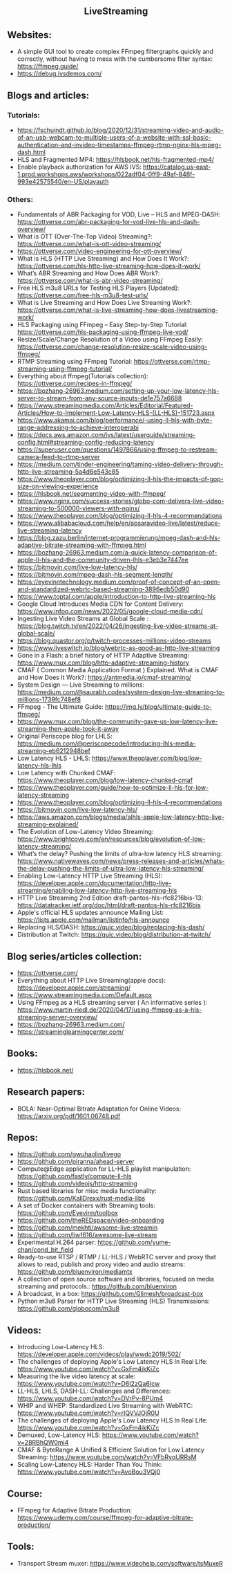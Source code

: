 <h2 align="center">LiveStreaming</h2>

## Websites:

- A simple GUI tool to create complex FFmpeg filtergraphs quickly and correctly, without having to mess with the cumbersome filter syntax: https://ffmpeg.guide/
- https://debug.ivsdemos.com/

## Blogs and articles:

### Tutorials:

- https://fschuindt.github.io/blog/2020/12/31/streaming-video-and-audio-of-an-usb-webcam-to-multiple-users-of-a-website-with-ssl-basic-authentication-and-invideo-timestamps-ffmpeg-rtmp-nginx-hls-mpeg-dash.html
- HLS and Fragmented MP4: https://hlsbook.net/hls-fragmented-mp4/
- Enable playback authorization for AWS IVS: https://catalog.us-east-1.prod.workshops.aws/workshops/022adf04-0ff9-49af-848f-993e42575540/en-US/playauth

### Others:

- Fundamentals of ABR Packaging for VOD, Live – HLS and MPEG-DASH: https://ottverse.com/abr-packaging-for-vod-live-hls-and-dash-overview/
- What is OTT (Over-The-Top Video) Streaming?: https://ottverse.com/what-is-ott-video-streaming/
- https://ottverse.com/video-engineering-for-ott-overview/
- What is HLS (HTTP Live Streaming) and How Does It Work?: https://ottverse.com/hls-http-live-streaming-how-does-it-work/
- What’s ABR Streaming and How Does ABR Work?: https://ottverse.com/what-is-abr-video-streaming/
- Free HLS m3u8 URLs for Testing HLS Players [Updated]: https://ottverse.com/free-hls-m3u8-test-urls/
- What is Live Streaming and How Does Live Streaming Work?: https://ottverse.com/what-is-live-streaming-how-does-livestreaming-work/
- HLS Packaging using FFmpeg – Easy Step-by-Step Tutorial: https://ottverse.com/hls-packaging-using-ffmpeg-live-vod/
- Resize/Scale/Change Resolution of a Video using FFmpeg Easily: https://ottverse.com/change-resolution-resize-scale-video-using-ffmpeg/
- RTMP Streaming using FFmpeg Tutorial: https://ottverse.com/rtmp-streaming-using-ffmpeg-tutorial/
- Everything about ffmpeg(Tutorials collection): https://ottverse.com/recipes-in-ffmpeg/
- https://bozhang-26963.medium.com/setting-up-your-low-latency-hls-server-to-stream-from-any-source-inputs-de1e757a6688
- https://www.streamingmedia.com/Articles/Editorial/Featured-Articles/How-to-Implement-Low-Latency-HLS-(LL-HLS)-151723.aspx
- https://www.akamai.com/blog/performance/-using-ll-hls-with-byte-range-addressing-to-achieve-interoperabi
- https://docs.aws.amazon.com/ivs/latest/userguide/streaming-config.html#streaming-config-reducing-latency
- https://superuser.com/questions/1497866/using-ffmpeg-to-restream-camera-feed-to-rtmp-server
- https://medium.com/tinder-engineering/taming-video-delivery-through-http-live-streaming-5a4d6e543c85
- https://www.theoplayer.com/blog/optimizing-ll-hls-the-impacts-of-gop-size-on-viewing-experience
- https://hlsbook.net/segmenting-video-with-ffmpeg/
- https://www.nginx.com/success-stories/globo-com-delivers-live-video-streaming-to-500000-viewers-with-nginx/
- https://www.theoplayer.com/blog/optimizing-ll-hls-4-recommendations
- https://www.alibabacloud.com/help/en/apsaravideo-live/latest/reduce-live-streaming-latency
- https://blog.zazu.berlin/internet-programmierung/mpeg-dash-and-hls-adaptive-bitrate-streaming-with-ffmpeg.html
- https://bozhang-26963.medium.com/a-quick-latency-comparison-of-apple-ll-hls-and-the-community-driven-lhls-e3eb3e7447ee
- https://bitmovin.com/live-low-latency-hls/
- https://bitmovin.com/mpeg-dash-hls-segment-length/
- https://eyevinntechnology.medium.com/proof-of-concept-of-an-open-and-standardized-webrtc-based-streaming-3896edb50d90
- https://www.toptal.com/apple/introduction-to-http-live-streaming-hls
- Google Cloud Introduces Media CDN for Content Delivery: https://www.infoq.com/news/2022/05/google-cloud-media-cdn/
- Ingesting Live Video Streams at Global Scale
: https://blog.twitch.tv/en/2022/04/26/ingesting-live-video-streams-at-global-scale/
- https://blog.quastor.org/p/twitch-processes-millions-video-streams
- https://www.liveswitch.io/blog/webrtc-as-good-as-http-live-streaming
- Gone in a Flash: a brief history of HTTP Adaptive Streaming: https://www.mux.com/blog/http-adaptive-streaming-history
- CMAF ( Common Media Application Format ) Explained. What is CMAF and How Does It Work?: https://antmedia.io/cmaf-streaming/
- System Design — Live Streaming to millions: https://medium.com/@saurabh.codes/system-design-live-streaming-to-millions-1739fc748ef8
- FFmpeg - The Ultimate Guide: https://img.ly/blog/ultimate-guide-to-ffmpeg/
- https://www.mux.com/blog/the-community-gave-us-low-latency-live-streaming-then-apple-took-it-away
- Original Periscope blog for LHLS: https://medium.com/@periscopecode/introducing-lhls-media-streaming-eb6212948bef
- Low Latency HLS - LHLS: https://www.theoplayer.com/blog/low-latency-hls-lhls
- Low Latency with Chunked CMAF: https://www.theoplayer.com/blog/low-latency-chunked-cmaf
- https://www.theoplayer.com/guide/how-to-optimize-ll-hls-for-low-latency-streaming
- https://www.theoplayer.com/blog/optimizing-ll-hls-4-recommendations
- https://bitmovin.com/live-low-latency-hls/
- https://aws.amazon.com/blogs/media/alhls-apple-low-latency-http-live-streaming-explained/
- The Evolution of Low-Latency Video Streaming: https://www.brightcove.com/en/resources/blog/evolution-of-low-latency-streaming/
- What’s the delay? Pushing the limits of ultra-low latency HLS streaming: https://www.nativewaves.com/news/press-releases-and-articles/whats-the-delay-pushing-the-limits-of-ultra-low-latency-hls-streaming/
- Enabling Low-Latency HTTP Live Streaming (HLS): https://developer.apple.com/documentation/http-live-streaming/enabling-low-latency-http-live-streaming-hls
- HTTP Live Streaming 2nd Edition draft-pantos-hls-rfc8216bis-13: https://datatracker.ietf.org/doc/html/draft-pantos-hls-rfc8216bis
- Apple's official HLS updates announce Mailing List: https://lists.apple.com/mailman/listinfo/hls-announce
- Replacing HLS/DASH: https://quic.video/blog/replacing-hls-dash/
- Distribution at Twitch: https://quic.video/blog/distribution-at-twitch/

## Blog series/articles collection:

- https://ottverse.com/
- Everything about HTTP Live Streaming(apple docs): https://developer.apple.com/streaming/
- https://www.streamingmedia.com/Default.aspx
- Using FFmpeg as a HLS streaming server ( An informative series ): https://www.martin-riedl.de/2020/04/17/using-ffmpeg-as-a-hls-streaming-server-overview/
- https://bozhang-26963.medium.com/
- https://streaminglearningcenter.com/

## Books:

- https://hlsbook.net/

## Research papers:

- BOLA: Near-Optimal Bitrate Adaptation for Online Videos: https://arxiv.org/pdf/1601.06748.pdf

## Repos:

- https://github.com/gwuhaolin/livego
- https://github.com/piranna/ahead-server
- Compute@Edge application for LL-HLS playlist manipulation: https://github.com/fastly/compute-ll-hls
- https://github.com/videojs/http-streaming
- Rust based libraries for misc media functionality: https://github.com/KallDrexx/rust-media-libs
- A set of Docker containers with Streaming tools: https://github.com/Eyevinn/toolbox
- https://github.com/theREDspace/video-onboarding
- https://github.com/mekhti/awsome-live-streamin
- https://github.com/liwf616/awesome-live-stream
- Experimental H.264 parser: https://github.com/yume-chan/cond_bit_field
- Ready-to-use RTSP / RTMP / LL-HLS / WebRTC server and proxy that allows to read, publish and proxy video and audio streams: https://github.com/bluenviron/mediamtx
- A collection of open source software and libraries, focused on media streaming and protocols.: https://github.com/bluenviron
- A broadcast, in a box: https://github.com/Glimesh/broadcast-box
- Python m3u8 Parser for HTTP Live Streaming (HLS) Transmissions: https://github.com/globocom/m3u8

## Videos:

- Introducing Low-Latency HLS: https://developer.apple.com/videos/play/wwdc2019/502/
- The challenges of deploying Apple's Low Latency HLS In Real Life: https://www.youtube.com/watch?v=GxFm4ikKiZc
- Measuring the live video latency at scale: https://www.youtube.com/watch?v=D6I2zQa6Icw
- LL-HLS, LHLS, DASH-LL: Challenges and Differences: https://www.youtube.com/watch?v=DVrPv-8PUm4
- WHIP and WHEP: Standardized Live Streaming with WebRTC: https://www.youtube.com/watch?v=rIQVVJOjR0U
- The challenges of deploying Apple's Low Latency HLS In Real Life: https://www.youtube.com/watch?v=GxFm4ikKiZc
- Demuxed, Low-Latency HLS: https://www.youtube.com/watch?v=28RBhQW0mi4
- CMAF & ByteRange A Unified & Efficient Solution for Low Latency Streaming: https://www.youtube.com/watch?v=VFbRyqURRsM
- Scaling Low-Latency HLS: Harder Than You Think: https://www.youtube.com/watch?v=AvoBou3VQj0

## Course:

- FFmpeg for Adaptive Bitrate Production: https://www.udemy.com/course/ffmpeg-for-adaptive-bitrate-production/

## Tools:

- Transport Stream muxer: https://www.videohelp.com/software/tsMuxeR
